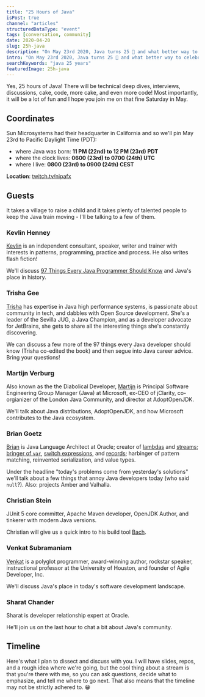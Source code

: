 ```yaml
---
title: "25 Hours of Java"
isPost: true
channel: "articles"
structuredDataType: "event"
tags: [conversation, community]
date: 2020-04-20
slug: 25h-java
description: "On May 23rd 2020, Java turns 25 🥳 and what better way to celebrate its birthday than with a 25-hour live stream? (On Twitch: https://twitch.tv/nipafx)"
intro: "On May 23rd 2020, Java turns 25 🥳 and what better way to celebrate its birthday than with **a 25-hour live stream**? ([On Twitch](https://twitch.tv/nipafx).)"
searchKeywords: "java 25 years"
featuredImage: 25h-java
---
```


Yes, 25 hours of Java! There will be technical deep dives, interviews, discussions, cake, code, more cake, and even more code!
Most importantly, it will be a lot of fun and I hope you join me on that fine Saturday in May.

## Coordinates

Sun Microsystems had their headquarter in California and so we'll pin May 23rd to Pacific Daylight Time (PDT):

*   where Java was born: **11 PM (22nd) to 12 PM (23rd) PDT**
*   where the clock lives: **0600 (23rd) to 0700 (24th) UTC**
*   where I live: **0800 (23rd) to 0900 (24th) CEST**

**Location**: [twitch.tv/nipafx](https://twitch.tv/nipafx)

## Guests

It takes a village to raise a child and it takes plenty of talented people to keep the Java train moving - I'll be talking to a few of them.

### Kevlin Henney

[Kevlin](https://twitter.com/KevlinHenney) is an independent consultant, speaker, writer and trainer with interests in patterns, programming, practice and process.
He also writes flash fiction!

We'll discuss [97 Things Every Java Programmer Should Know](http://shop.oreilly.com/product/0636920048824.do) and Java's place in history.

### Trisha Gee

[Trisha](https://twitter.com/trisha_gee) has expertise in Java high performance systems, is passionate about community in tech, and dabbles with Open Source development.
She's a leader of the Sevilla JUG, a Java Champion, and as a developer advocate for JetBrains, she gets to share all the interesting things she's constantly discovering.

We can discuss a few more of the 97 things every Java developer should know (Trisha co-edited the book) and then segue into Java career advice.
Bring your questions!

### Martijn Verburg

Also known as the the Diabolical Developer, [Martijn](https://twitter.com/karianna) is Principal Software Engineering Group Manager (Java) at Microsoft, ex-CEO of jClarity, co-orgianizer of the London Java Community, and director at AdoptOpenJDK.

We'll talk about Java distributions, AdoptOpenJDK, and how Microsoft contributes to the Java ecosystem.

### Brian Goetz

[Brian](https://twitter.com/BrianGoetz) is Java Language Architect at Oracle; creator of [lambdas](tag:lambda) and [streams](tag:streams); [bringer of `var`](java-10-var-type-inference), [switch expressions](java-13-switch-expressions), and [records](https://openjdk.java.net/jeps/359); harbinger of pattern matching, reinvented serialization, and value types.

Under the headline "today's problems come from yesterday's solutions" we'll talk about a few things that annoy Java developers today (who said `null`?).
Also: projects Amber and Valhalla.

### Christian Stein

JUnit 5 core committer, Apache Maven developer, OpenJDK Author, and tinkerer with modern Java versions.

Christian will give us a quick intro to his build tool [Bach](https://github.com/sormuras/bach).

### Venkat Subramaniam

[Venkat](https://twitter.com/venkat_s) is a polyglot programmer, award-winning author, rockstar speaker, instructional professor at the University of Houston, and founder of Agile Developer, Inc.

We'll discuss Java's place in today's software development landscape.

### Sharat Chander

Sharat is developer relationship expert at Oracle.

He'll join us on the last hour to chat a bit about Java's community.

## Timeline

Here's what I plan to dissect and discuss with you.
I will have slides, repos, and a rough idea where we're going, but the cool thing about a stream is that you're there with me, so you can ask questions, decide what to emphasize, and tell me where to go next.
That also means that the timeline may not be strictly adhered to.
😁

